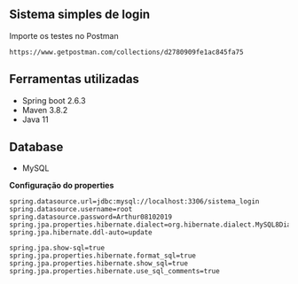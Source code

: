 ## Sistema simples de login

Importe os testes no Postman

~~~Postman
https://www.getpostman.com/collections/d2780909fe1ac845fa75
~~~
## Ferramentas utilizadas

* Spring boot 2.6.3
* Maven 3.8.2
* Java 11

## Database

* MySQL 

**Configuração do properties** 

~~~MySQL
spring.datasource.url=jdbc:mysql://localhost:3306/sistema_login
spring.datasource.username=root
spring.datasource.password=Arthur08102019
spring.jpa.properties.hibernate.dialect=org.hibernate.dialect.MySQL8Dialect
spring.jpa.hibernate.ddl-auto=update

spring.jpa.show-sql=true
spring.jpa.properties.hibernate.format_sql=true
spring.jpa.properties.hibernate.show_sql=true
spring.jpa.properties.hibernate.use_sql_comments=true
~~~~
